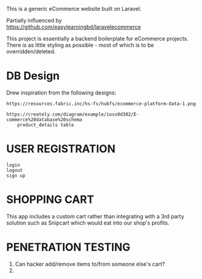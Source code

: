 This is a generic eCommerce website built on Laravel.

Partially influenced by https://github.com/easylearningbd/laravelecommerce

This project is essentially a backend boilerplate for eCommerce projects. There is as little styling as possible - most of which is to be overridden/deleted.


# DB Design

Drew inspiration from the following designs:

	https://resources.fabric.inc/hs-fs/hubfs/ecommerce-platform-data-1.png

	https://creately.com/diagram/example/iosv0d302/E-commerce%20database%20schema
		product_details table


# USER REGISTRATION

	login
	logout
	sign up



# SHOPPING CART

This app includes a custom cart rather than integrating with a 3rd party solution such as Snipcart which would eat into our shop's profits.

# PENETRATION TESTING

1. Can hacker add/remove items to/from someone else's cart?
2. 